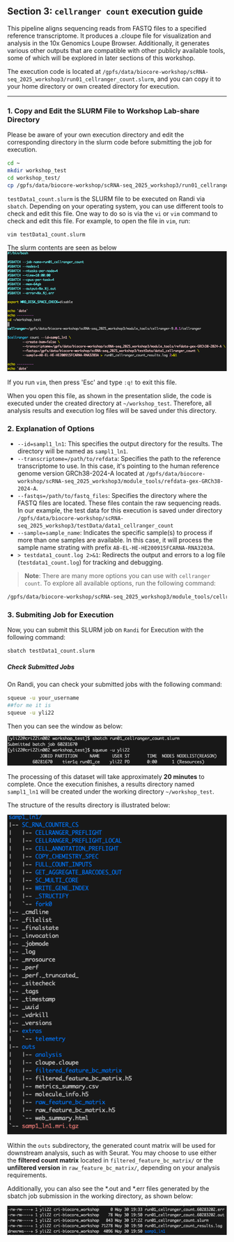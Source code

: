 ## Section 3: **`cellranger count`** execution guide

This pipeline aligns sequencing reads from FASTQ files to a specified reference transcriptome. 
It produces a .cloupe file for visualization and analysis in the 10x Genomics Loupe Browser. 
Additionally, it generates various other outputs that are compatible with other publicly available tools,
some of which will be explored in later sections of this workshop.

The execution code is located at `/gpfs/data/biocore-workshop/scRNA-seq_2025_workshop3/run01_cellranger_count.slurm`, 
and you can copy it to your home directory or own created directory for execution. 

---

### 1. Copy and Edit the SLURM File to Workshop Lab-share Directory

Please be aware of your own execution directory and edit the corresponding directory in the slurm code 
before submitting the job for execution.

```bash
cd ~
mkdir workshop_test
cd workshop_test/
cp /gpfs/data/biocore-workshop/scRNA-seq_2025_workshop3/run01_cellranger_count.slurm ./
```

`testData1_count.slurm` is the SLURM file to be executed on Randi via `sbatch`. 
Depending on your operating system, you can use different tools to check and edit this file. 
One way to do so is via the `vi` or `vim` command to check and edit this file. For example, to open the file in `vim`, run:

```bash
vim testData1_count.slurm
```

The slurm contents are seen as below
![](./images/slurm.png)

If you run `vim`, then press 'Esc' and type `:q!` to exit this file.

When you open this file, as shown in the presentation slide, 
the code is executed under the created directory at `~/workshop_test`. 
Therefore, all analysis results and execution log files will be saved under this directory.

### 2. Explanation of Options

- `--id=sampl1_ln1`: This specifies the output directory for the results. The directory will be named as `sampl1_ln1`.
- `--transcriptome=/path/to/refdata`: Specifies the path to the reference transcriptome to use. 
In this case, it's pointing to the human reference genome version GRCh38-2024-A located at `/gpfs/data/biocore-workshop/scRNA-seq_2025_workshop3/module_tools/refdata-gex-GRCh38-2024-A`.
- `--fastqs=/path/to/fastq_files`: Specifies the directory where the FASTQ files are located. These files contain the raw sequencing reads.
In our example, the test data for this execution is saved under directory `/gpfs/data/biocore-workshop/scRNA-seq_2025_workshop3/testData/data1_cellranger_count`
- `--sample=sample_name`: Indicates the specific sample(s) to process if more than one samples are available. 
In this case, it will process the sample name strating with prefix `AB-EL-HE-HE200915FCARNA-RNA3203A`.
- `> testdata1_count.log 2>&1`: Redirects the output and errors to a log file (`testdata1_count.log`) for tracking and debugging.

> **Note**: There are many more options you can use with `cellranger count`. To explore all available options, run the following command:

```bash
/gpfs/data/biocore-workshop/scRNA-seq_2025_workshop3/module_tools/cellranger-9.0.1/cellranger count --help
```

### 3. Submiting Job for Execution

Now, you can submit this SLURM job on `Randi` for Execution with the following command:

```bash
sbatch testData1_count.slurm
```

##### Check Submitted Jobs

On Randi, you can check your submitted jobs with the following command:

```bash
squeue -u your_username
##for me it is
squeue -u yli22
```

Then you can see the window as below:

![](./images/sbatch_submission.png)

The processing of this dataset will take approximately **20 minutes** to complete. 
Once the execution finishes, a results directory named `sampl1_ln1` will be created under the working directory `~/workshop_test`.

The structure of the results directory is illustrated below:

![](./images/cellranger_count_run_res.png)

Within the `outs` subdirectory, the generated count matrix will be used for downstream analysis, such as with Seurat. 
You may choose to use either the **filtered count matrix** located in `filtered_feature_bc_matrix/` or 
the **unfiltered version** in `raw_feature_bc_matrix/`, depending on your analysis requirements.

Additionally, you can also see the *.out and *.err files generated by the sbatch job submission in the working directory, as shown below:

![](./images/cellranger_count_sbatch_outputs.png)


